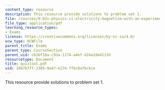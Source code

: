 ```yaml
---
content_type: resource
description: This resource provide solutions to problem set 1.
file: /courses/8-02x-physics-ii-electricity-magnetism-with-an-experimental-focus-spring-2005/1667b7ff23859a47e274ffbc8a7bcbce_quiz1sol.pdf
file_type: application/pdf
learning_resource_types:
- Exams
license: https://creativecommons.org/licenses/by-nc-sa/4.0/
ocw_type: OCWFile
parent_title: Exams
parent_type: CourseSection
parent_uid: c62bf1ba-c93a-1174-a4ef-d24a2de4113d
resourcetype: Document
title: quiz1sol.pdf
uid: 1667b7ff-2385-9a47-e274-ffbc8a7bcbce
---
```

This resource provide solutions to problem set 1.